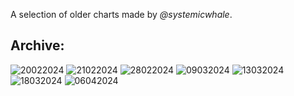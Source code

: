 <link rel="stylesheet" href="assets/css/style.css">
<!-- STYLES ABOVE - DO NOT REMOVE -->

A selection of older charts made by *@systemicwhale*.

## Archive:

<img src="https://miiiiiilaaaan.github.io/PoliticalChart/Archive/TCAWhale/20022024.png" alt="20022024">

<img src="https://miiiiiilaaaan.github.io/PoliticalChart/Archive/TCAWhale/21022024.png" alt="21022024">

<img src="https://miiiiiilaaaan.github.io/PoliticalChart/Archive/TCAWhale/28022024.png" alt="28022024">

<img src="https://miiiiiilaaaan.github.io/PoliticalChart/Archive/TCAWhale/09032024.png" alt="09032024">

<img src="https://miiiiiilaaaan.github.io/PoliticalChart/Archive/TCAWhale/13032024.png" alt="13032024">

<img src="https://miiiiiilaaaan.github.io/PoliticalChart/Archive/TCAWhale/18032024.png" alt="18032024">

<img src="https://miiiiiilaaaan.github.io/PoliticalChart/Archive/TCAWhale/06042024.png" alt="06042024">